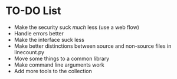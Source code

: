 # TO-DO List

* Make the security suck _much_ less (use a web flow)
* Handle errors better
* Make the interface suck less
* Make better distinctions between source and non-source files in linecount.py
* Move some things to a common library
* Make command line arguments work
* Add more tools to the collection